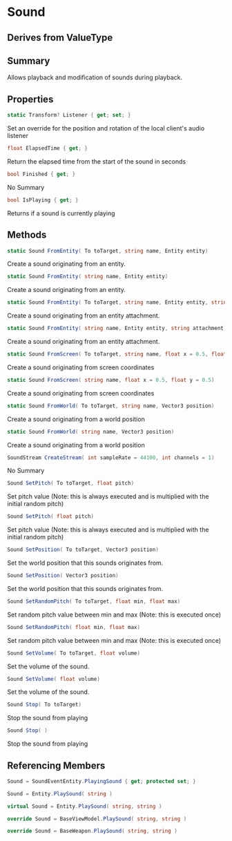 # Sound

## Derives from ValueType

## Summary

Allows playback and modification of sounds during playback.
## Properties

```c#
static Transform? Listener { get; set; } 
```
Set an override for the position and rotation of the local client's audio listener
```c#
float ElapsedTime { get; } 
```
Return the elapsed time from the start of the sound in seconds
```c#
bool Finished { get; } 
```
No Summary
```c#
bool IsPlaying { get; } 
```
Returns if a sound is currently playing
## Methods

```c#
static Sound FromEntity( To toTarget, string name, Entity entity) 
```
Create a sound originating from an entity.
```c#
static Sound FromEntity( string name, Entity entity) 
```
Create a sound originating from an entity.
```c#
static Sound FromEntity( To toTarget, string name, Entity entity, string attachment) 
```
Create a sound originating from an entity attachment.
```c#
static Sound FromEntity( string name, Entity entity, string attachment) 
```
Create a sound originating from an entity attachment.
```c#
static Sound FromScreen( To toTarget, string name, float x = 0.5, float y = 0.5) 
```
Create a sound originating from screen coordinates
```c#
static Sound FromScreen( string name, float x = 0.5, float y = 0.5) 
```
Create a sound originating from screen coordinates
```c#
static Sound FromWorld( To toTarget, string name, Vector3 position) 
```
Create a sound originating from a world position
```c#
static Sound FromWorld( string name, Vector3 position) 
```
Create a sound originating from a world position
```c#
SoundStream CreateStream( int sampleRate = 44100, int channels = 1) 
```
No Summary
```c#
Sound SetPitch( To toTarget, float pitch) 
```
Set pitch value (Note: this is always executed and is multiplied with the initial random pitch)
```c#
Sound SetPitch( float pitch) 
```
Set pitch value (Note: this is always executed and is multiplied with the initial random pitch)
```c#
Sound SetPosition( To toTarget, Vector3 position) 
```
Set the world position that this sounds originates from.
```c#
Sound SetPosition( Vector3 position) 
```
Set the world position that this sounds originates from.
```c#
Sound SetRandomPitch( To toTarget, float min, float max) 
```
Set random pitch value between min and max (Note: this is executed once)
```c#
Sound SetRandomPitch( float min, float max) 
```
Set random pitch value between min and max (Note: this is executed once)
```c#
Sound SetVolume( To toTarget, float volume) 
```
Set the volume of the sound.
```c#
Sound SetVolume( float volume) 
```
Set the volume of the sound.
```c#
Sound Stop( To toTarget) 
```
Stop the sound from playing
```c#
Sound Stop( ) 
```
Stop the sound from playing
## Referencing Members

```c#
Sound = SoundEventEntity.PlayingSound { get; protected set; } 
```
```c#
Sound = Entity.PlaySound( string ) 
```
```c#
virtual Sound = Entity.PlaySound( string, string ) 
```
```c#
override Sound = BaseViewModel.PlaySound( string, string ) 
```
```c#
override Sound = BaseWeapon.PlaySound( string, string ) 
```
